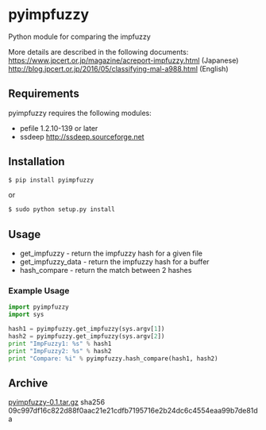 # pyimpfuzzy
  Python module for comparing the impfuzzy

  More details are described in the following documents:   
  https://www.jpcert.or.jp/magazine/acreport-impfuzzy.html (Japanese)   
  http://blog.jpcert.or.jp/2016/05/classifying-mal-a988.html (English)

## Requirements
  pyimpfuzzy requires the following modules:

  * pefile 1.2.10-139 or later
  * ssdeep http://ssdeep.sourceforge.net

## Installation

```bash
$ pip install pyimpfuzzy
```
or
```bash
$ sudo python setup.py install
```

## Usage
  * get_impfuzzy - return the impfuzzy hash for a given file
  * get_impfuzzy_data - return the impfuzzy hash for a buffer
  * hash_compare - return the match between 2 hashes

### Example Usage

```python
import pyimpfuzzy
import sys

hash1 = pyimpfuzzy.get_impfuzzy(sys.argv[1])
hash2 = pyimpfuzzy.get_impfuzzy(sys.argv[2])
print "ImpFuzzy1: %s" % hash1
print "ImpFuzzy2: %s" % hash2
print "Compare: %i" % pyimpfuzzy.hash_compare(hash1, hash2)
```
## Archive
  [pyimpfuzzy-0.1.tar.gz](https://pypi.python.org/packages/9b/f9/3abdd7e0e2cbfe3328260c06e38e693d86d54b95e9954a7ca6b953005513/pyimpfuzzy-0.1.tar.gz) sha256 09c997df16c822d88f0aac21e21cdfb7195716e2b24dc6c4554eaa99b7de81da
